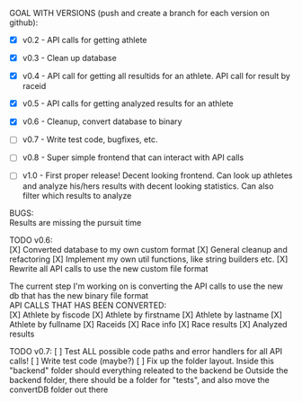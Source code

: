 



GOAL WITH VERSIONS (push and create a branch for each version on github):
 * [X] v0.2 - API calls for getting athlete
 * [X] v0.3 - Clean up database
 * [X] v0.4 - API call for getting all resultids for an athlete. API call for result by raceid
 * [X] v0.5 - API calls for getting analyzed results for an athlete
 * [X] v0.6 - Cleanup, convert database to binary 
 * [ ] v0.7 - Write test code, bugfixes, etc.
 * [ ] v0.8 - Super simple frontend that can interact with API calls

 * [ ] v1.0 - First proper release! Decent looking frontend. Can look up athletes and analyze his/hers results with decent looking statistics. Can also filter which results to analyze 

  

BUGS:  
Results are missing the pursuit time  

  

TODO v0.6:  
[X] Converted database to my own custom format
[X] General cleanup and refactoring
[X] Implement my own util functions, like string builders etc.
[X] Rewrite all API calls to use the new custom file format  
  

The current step I'm working on is converting the API calls to use the new db that has the new binary file format  
API CALLS THAT HAS BEEN CONVERTED:  
[X] Athlete by fiscode
[X] Athlete by firstname
[X] Athlete by lastname
[X] Athlete by fullname
[X] Raceids
[X] Race info
[X] Race results
[X] Analyzed results

  


TODO v0.7:
[ ] Test ALL possible code paths and error handlers for all API calls!
[ ] Write test code (maybe?)
[ ] Fix up the folder layout. Inside this "backend" folder should everything releated to the backend be
    Outside the backend folder, there should be a folder for "tests", and also move the convertDB folder out there









